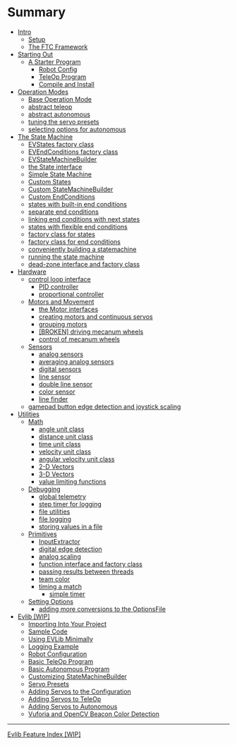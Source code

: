 # Summary

- [Intro](./intro/README.md)
    - [Setup](./intro/setup.md)
    - [The FTC Framework](./intro/ftc_framework.md)
- [Starting Out]()
    - [A Starter Program](./starter/program/README.md)
        - [Robot Config](./starter/program/config.md)
        - [TeleOp Program](./starter/program/tele_op.md)
        - [Compile and Install](./starter/program/install.md)
- [Operation Modes](./opmodes/README.md)
    - [Base Operation Mode](./opmodes/base.md)
    - [abstract teleop](./evlib/AbstractTeleOp.md)
    - [abstract autonomous](./evlib/AbstractAutoOp.md)
    - [tuning the servo presets](./evlib/AbstractServoTuneOp.md)
    - [selecting options for autonomous](./evlib/AbstractOptionsOp.md)
- [The State Machine]()
    - [EVStates factory class](./evlib/EVStates.md)
    - [EVEndConditions factory class](./evlib/EVEndConditions.md)
    - [EVStateMachineBuilder](./evlib/EVStateMachineBuilder.md)
    - [the State interface](./state_machine_framework/State.md)
    - [Simple State Machine](./state_machine_framework/Simple-State-Machine.md)
    - [Custom States](./state_machine_framework/Custom-States.md)
    - [Custom StateMachineBuilder](./state_machine_framework/Custom-StateMachineBuilder.md)
    - [Custom EndConditions](./state_machine_framework/Custom-EndConditions.md)
    - [states with built-in end conditions](./state_machine_framework/BasicAbstractState.md)
    - [separate end conditions](./state_machine_framework/EndCondition.md)
    - [linking end conditions with next states](./state_machine_framework/StateMap.md)
    - [states with flexible end conditions](./state_machine_framework/AbstractState.md)
    - [factory class for states](./state_machine_framework/States.md)
    - [factory class for end conditions](./state_machine_framework/EndConditions.md)
    - [conveniently building a statemachine](./state_machine_framework/StateMachineBuilder.md)
    - [running the state machine](./state_machine_framework/StateMachine.md)
    - [dead-zone interface and factory class](./state_machine_framework/DeadZone.md)
- [Hardware]()
    - [control loop interface](./state_machine_framework/ControlLoop.md)
        - [PID controller](./state_machine_framework/PIDController.md)
        - [proportional controller](./state_machine_framework/ProportionalController.md)
    - [Motors and Movement]()
        - [the Motor interfaces](./evlib/Motor-and-MotorEnc.md)
        - [creating motors and continuous servos](./evlib/Creating-Motors.md)
        - [grouping motors](./evlib/NMotors.md)
        - [[BROKEN] driving mecanum wheels](./evlib/Mecanum-Wheels.md)
        - [control of mecanum wheels](./evlib/Mecanum-Control.md)
    - [Sensors]()
        - [analog sensors](./evlib/Analog-Sensors.md)
        - [averaging analog sensors](./evlib/AveragedSensor.md)
        - [digital sensors](./evlib/Digital-Sensors.md)
        - [line sensor](./evlib/CalibratedLineSensor.md)
        - [double line sensor](./evlib/DoubleLineSensor.md)
        - [color sensor](./evlib/ColorSensor.md)
        - [line finder](./evlib/LineFinder.md)
    - [gamepad button edge detection and joystick scaling](./evlib/GamepadManager.md)
- [Utilities]()
    - [Math]()
        - [angle unit class](./state_machine_framework/Angle.md)
        - [distance unit class](./state_machine_framework/Distance.md)
        - [time unit class](./state_machine_framework/Time.md)
        - [velocity unit class](./state_machine_framework/Velocity.md)
        - [angular velocity unit class](./state_machine_framework/AngularVelocity.md)
        - [2-D Vectors](./state_machine_framework/Vector2D.md)
        - [3-D Vectors](./state_machine_framework/Vector3D.md)
        - [value limiting functions](./state_machine_framework/Utility.md)
    - [Debugging]()
        - [global telemetry](./evlib/Telem.md)
        - [step timer for logging](./evlib/StepTimer.md)
        - [file utilities](./evlib/FileUtil.md)
        - [file logging](./state_machine_framework/Logger.md)
        - [storing values in a file](./state_machine_framework/OptionsFile.md)
    - [Primitives]()
        - [InputExtractor](./state_machine_framework/InputExtractor.md)
        - [digital edge detection](./state_machine_framework/DigitalInputEdgeDetector.md)
        - [analog scaling](./state_machine_framework/AnalogInputScaler.md)
        - [function interface and factory class](./state_machine_framework/Functions.md)
        - [passing results between threads](./state_machine_framework/ResultReceiver.md)
        - [team color](./state_machine_framework/TeamColor.md)
        - [timing a match](./state_machine_framework/MatchTimer.md)
            - [simple timer](./state_machine_framework/StateTimer.md)
    - [Setting Options](./metaprogramming/options.md)
        - [adding more conversions to the OptionsFile](./state_machine_framework/Converters.md)
- [Evlib [WIP]](./evlib/Home.md)
    - [Importing Into Your Project](./evlib/Importing-Into-Your-Project.md)
    - [Sample Code](./evlib/Sample-Code.md)
    - [Using EVLib Minimally](./evlib/Using-EVLib-Minimally.md)
    - [Logging Example](./evlib/Logging-Example.md)
    - [Robot Configuration](./evlib/Robot-Configuration.md)
    - [Basic TeleOp Program](./evlib/Basic-TeleOp-Program.md)
    - [Basic Autonomous Program](./evlib/Basic-Autonomous-Program.md)
    - [Customizing StateMachineBuilder](./evlib/Customizing-StateMachineBuilder.md)
    - [Servo Presets](./evlib/Servo-Presets.md)
    - [Adding Servos to the Configuration](./evlib/Adding-Servos-to-the-Configuration.md)
    - [Adding Servos to TeleOp](./evlib/Adding-Servos-to-TeleOp.md)
    - [Adding Servos to Autonomous](./evlib/Adding-Servos-to-Autonomous.md)
    - [Vuforia and OpenCV Beacon Color Detection](./evlib/Vuforia-and-OpenCV-Beacon-Color-Detection.md) 
---
[Evlib Feature Index [WIP]](./evlib/Features.md)
